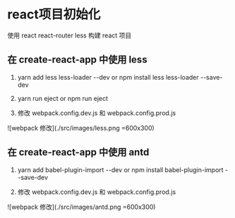 # react项目初始化

使用 react react-router less 构建 react 项目

## 在 create-react-app 中使用 less

1. yarn add less less-loader --dev or npm install less less-loader --save-dev

2. yarn run eject or npm run eject

3. 修改 webpack.config.dev.js 和 webpack.config.prod.js

![webpack 修改](./src/images/less.png  =600x300)

## 在 create-react-app 中使用 antd

1. yarn add babel-plugin-import --dev or npm install babel-plugin-import --save-dev

2. 修改 webpack.config.dev.js 和 webpack.config.prod.js

![webpack 修改](./src/images/antd.png  =600x300)